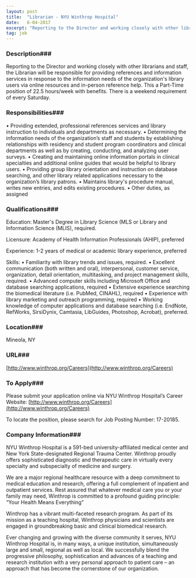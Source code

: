 ```yaml
---
layout: post
title:  "Librarian - NYU Winthrop Hospital"
date:   6-04-2017
excerpt: "Reporting to the Director and working closely with other librarians and staff, the Librarian will be responsible for providing references and information services in response to the information needs of the organization's library users via online resources and in-person reference help. This a Part-Time position of 22.5 hours/week with benefits...."
tag: job
---
```


### Description###

Reporting to the Director and working closely with other librarians and staff, the Librarian will be responsible for providing references and information services in response to the information needs of the organization's library users via online resources and in-person reference help. This a Part-Time position of 22.5 hours/week with benefits. There is a weekend requirement of every Saturday.


### Responsibilities###

•         Providing extended, professional references services and library instruction to individuals and departments as necessary.
•         Determining the information needs of the organization’s staff and students by establishing relationships with residency and student program coordinators and clinical departments as well as by creating, conducting, and analyzing user surveys.
•         Creating and maintaining online information portals in clinical specialties and additional online guides that would be helpful to library users.
•         Providing group library orientation and instruction on database searching, and other library related applications necessary to the organization’s library patrons.
•         Maintains library's procedure manual, writes new entries, and edits existing procedures.
•         Other duties, as assigned


### Qualifications###

Education: Master's Degree in Library Science (MLS or Library and Information Science (MLIS), required. 
 
Licensure: Academy of Health Information Professionals (AHIP), preferred 
 
Experience: 1-2 years of medical or academic library experience, preferred
 
Skills: 
•         Familiarity with library trends and issues, required.
•         Excellent communication (both written and oral), interpersonal, customer service, organization, detail orientation, multitasking, and project management skills, required.
•         Advanced computer skills including Microsoft Office and database searching applications, required
•	Extensive experience searching the biomedical literature (i.e. PubMed, CINAHL), required
•         Experience with library marketing and outreach programming, required
•         Working knowledge of computer applications and database searching (i.e. EndNote, RefWorks, SirsiDynix, Camtasia, LibGuides, Photoshop, Acrobat), preferred.




### Location###

Mineola, NY


### URL###

[http://www.winthrop.org/Careers](http://www.winthrop.org/Careers)

### To Apply###

Please submit your application online via NYU Winthrop Hospital’s Career Website: [http://www.winthrop.org/Careers](http://www.winthrop.org/Careers)
 
To locate the position, please search for Job Posting Number: 17-20185.


### Company Information###

NYU Winthrop Hospital is a 591-bed university-affiliated medical center and New York State-designated Regional Trauma Center. Winthrop proudly offers sophisticated diagnostic and therapeutic care in virtually every specialty and subspecialty of medicine and surgery.
 
We are a major regional healthcare resource with a deep commitment to medical education and research, offering a full complement of inpatient and outpatient services. Rest assured that whatever medical care you or your family may need, Winthrop is committed to a profound guiding principle: “Your Health Means Everything”
 
Winthrop has a vibrant multi-faceted research program. As part of its mission as a teaching hospital, Winthrop physicians and scientists are engaged in groundbreaking basic and clinical biomedical research.
 
Ever changing and growing with the diverse community it serves, NYU Winthrop Hospital is, in many ways, a unique institution, simultaneously large and small, regional as well as local. We successfully blend the progressive philosophy, sophistication and advances of a teaching and research institution with a very personal approach to patient care – an approach that has become the cornerstone of our organization.




